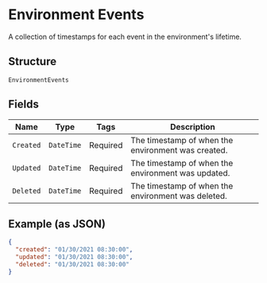 
# Environment Events

A collection of timestamps for each event in the environment's lifetime.

## Structure

`EnvironmentEvents`

## Fields

| Name | Type | Tags | Description |
|  --- | --- | --- | --- |
| `Created` | `DateTime` | Required | The timestamp of when the environment was created. |
| `Updated` | `DateTime` | Required | The timestamp of when the environment was updated. |
| `Deleted` | `DateTime` | Required | The timestamp of when the environment was deleted. |

## Example (as JSON)

```json
{
  "created": "01/30/2021 08:30:00",
  "updated": "01/30/2021 08:30:00",
  "deleted": "01/30/2021 08:30:00"
}
```

